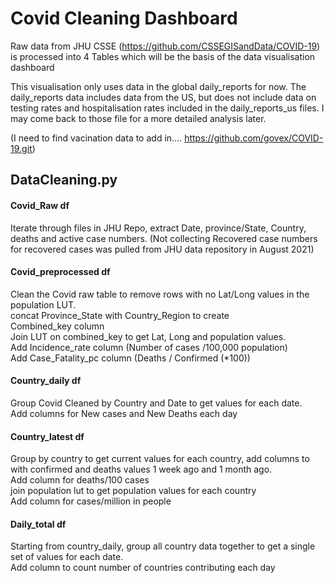 # Covid Cleaning Dashboard
Raw data from JHU CSSE (https://github.com/CSSEGISandData/COVID-19) is 
processed into 4 Tables which will be the basis of the data visualisation 
dashboard

This visualisation only uses data in the global daily_reports for now. 
The daily_reports data includes data from the US, but does not include 
data on testing rates and hospitalisation rates included in the 
daily_reports_us files. I may come back to those file for a more detailed 
analysis later.

(I need to find vacination data to add in.... https://github.com/govex/COVID-19.git)

## DataCleaning.py
#### Covid_Raw df
Iterate through files in JHU Repo, extract Date, province/State, 
Country, deaths and active case numbers. 
(Not collecting Recovered case numbers for recovered cases was pulled 
from JHU data repository in August 2021)

#### Covid_preprocessed df
Clean the Covid raw table to remove rows with no Lat/Long 
values in the population LUT. \
concat Province_State with Country_Region to create \
Combined_key column \
Join LUT on combined_key to get Lat, Long and population values. \
Add Incidence_rate column (Number of cases /100,000 population) \
Add Case_Fatality_pc column (Deaths / Confirmed (*100))

#### Country_daily df
Group Covid Cleaned by Country and Date to get values for each date.\
Add columns for New cases and New Deaths each day

#### Country_latest df
Group by country to get current values for each country, 
add columns to with confirmed and deaths values 1 week ago and 
1 month ago. \
Add column for deaths/100 cases\
join population lut to get population values for each country\
Add column for cases/million in people

#### Daily_total df
Starting from country_daily, group all country data together 
to get a single set of values for each date.\
Add column to count number of countries contributing each day